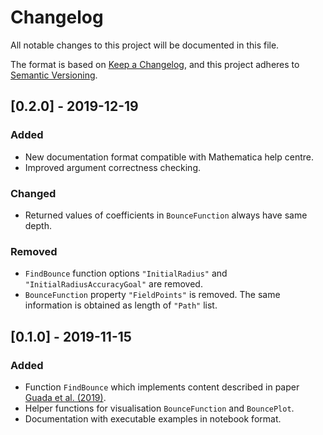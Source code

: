 # Changelog

All notable changes to this project will be documented in this file.

The format is based on [Keep a Changelog](https://keepachangelog.com/en/1.0.0/),
and this project adheres to [Semantic Versioning](https://semver.org/spec/v2.0.0.html).

## [0.2.0] - 2019-12-19

### Added

- New documentation format compatible with Mathematica help centre.
- Improved argument correctness checking.

### Changed

- Returned values of coefficients in `BounceFunction` always have same depth.

### Removed

- `FindBounce` function options `"InitialRadius"` and `"InitialRadiusAccuracyGoal"` are removed.
- `BounceFunction` property `"FieldPoints"` is removed.
The same information is obtained as length of `"Path"` list.

## [0.1.0] - 2019-11-15

### Added

- Function `FindBounce` which implements content described in paper [Guada et al. (2019)](https://arxiv.org/abs/1803.02227).
- Helper functions for visualisation `BounceFunction` and `BouncePlot`.
- Documentation with executable examples in notebook format.
